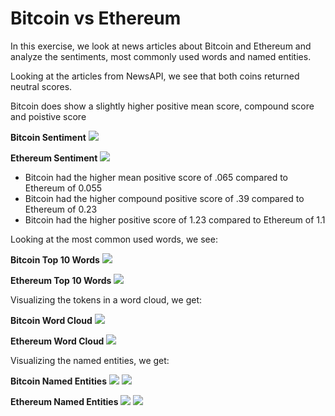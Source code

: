 # Bitcoin vs Ethereum

In this exercise, we look at news articles about Bitcoin and Ethereum and analyze the sentiments, most commonly used words and named entities.

Looking at the articles from NewsAPI, we see that both coins returned neutral scores.

Bitcoin does show a slightly higher positive mean score, compound score and poistive score

**Bitcoin Sentiment**
![](Images/bitcoin_describe.png)

**Ethereum Sentiment**
![](Images/ethereum_describe.png)

* Bitcoin had the higher mean positive score of .065 compared to Ethereum of 0.055
* Bitcoin had the higher compound positive score of .39 compared to Ethereum of 0.23
* Bitcoin had the higher positive score of 1.23 compared to Ethereum of 1.1

Looking at the most common used words, we see:

**Bitcoin Top 10 Words**
![](Images/bitcoin_topwords.png)

**Ethereum Top 10 Words**
![](Images/ethereum_topwords.png)

Visualizing the tokens in a word cloud, we get:

**Bitcoin Word Cloud**
![](Images/bitcoin_wc.png)

**Ethereum Word Cloud**
![](Images/ethereum_wc.png)

Visualizing the named entities, we get:

**Bitcoin Named Entities**
![](Images/bitcoin_ent1.png)
![](Images/bitcoin_ent2.png)

**Ethereum Named Entities**
![](Images/ethereum_ent1.png)
![](Images/ethereum_ent2.png)
